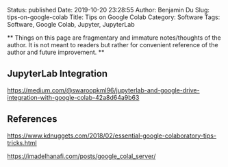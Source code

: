 Status: published
Date: 2019-10-20 23:28:55
Author: Benjamin Du
Slug: tips-on-google-colab
Title: Tips on Google Colab
Category: Software
Tags: Software, Google Colab, Jupyter, JupyterLab

**
Things on this page are fragmentary and immature notes/thoughts of the author.
It is not meant to readers but rather for convenient reference of the author and future improvement.
**



## JupyterLab Integration 

https://medium.com/@swaroopkml96/jupyterlab-and-google-drive-integration-with-google-colab-42a8d64a9b63

## References

https://www.kdnuggets.com/2018/02/essential-google-colaboratory-tips-tricks.html

https://imadelhanafi.com/posts/google_colal_server/